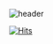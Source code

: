 ![header](https://capsule-render.vercel.app/api?type=waving&color=auto&height=250&section=header&text=Sengna's%20GitHub🐹&fontSize=50&desc=I'm%20JeonSein&descAlignY=65&descAlign=70)


[![Hits](https://hits.seeyoufarm.com/api/count/incr/badge.svg?url=https%3A%2F%2Fgithub.com%2Fgjbae1212%2Fhit-counter&count_bg=%23F2B6FF&title_bg=%23F6CAFF&icon=gradle.svg&icon_color=%23E7E7E7&title=hits&edge_flat=false)](https://hits.seeyoufarm.com)

